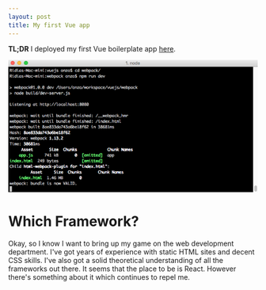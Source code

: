 ```yaml
---
layout: post
title: My first Vue app
---
```


**TL;DR** I deployed my first Vue boilerplate app [here](http://fewblocks.ca/vue/).

![Vue screenshot][1]

# Which Framework?

Okay, so I know I want to bring up my game on the web development department. I've got years of experience with static HTML sites and decent CSS skills. I've also got a solid theoretical understanding of all the frameworks out there. It seems that the place to be is React. However there's something about it which continues to repel me.


[1]: ../assets/img/terminal-vue.png "Screenshot"